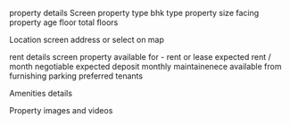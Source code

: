 property details Screen
property type
bhk type
property size
facing
property age
floor
total floors

Location screen
address
or select on map

rent details screen
property available for - rent or lease
expected rent / month
negotiable
expected deposit
monthly maintainenece
available from
furnishing
parking
preferred tenants

Amenities details

Property images and videos
